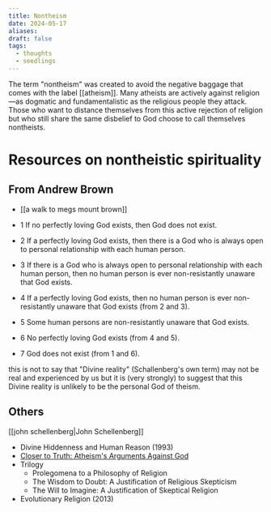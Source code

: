 ```yaml
---
title: Nontheism
date: 2024-05-17
aliases: 
draft: false
tags:
  - thoughts
  - seedlings
---
```

The term "nontheism" was created to avoid the negative baggage that comes with the label [[atheism]]. Many atheists are actively against religion—as dogmatic and fundamentalistic as the religious people they attack. Those who want to distance themselves from this active rejection of religion but who still share the same disbelief to God choose to call themselves nontheists.

# Resources on nontheistic spirituality

## From Andrew Brown

- [[a walk to megs mount brown]]

- 1 If no perfectly loving God exists, then God does not exist.
- 2 If a perfectly loving God exists, then there is a God who is always open to personal relationship with each human person.
- 3 If there is a God who is always open to personal relationship with each human person, then no human person is ever non-resistantly unaware that God exists.
- 4 If a perfectly loving God exists, then no human person is ever non-resistantly unaware that God exists (from 2 and 3).
- 5 Some human persons are non-resistantly unaware that God exists.
- 6 No perfectly loving God exists (from 4 and 5).
- 7 God does not exist (from 1 and 6).

this is not to say that "Divine reality" (Schallenberg's own term) may not be real and experienced by us but it is (very strongly) to suggest that this Divine reality is unlikely to be the personal God of theism.

## Others

[[john schellenberg|John Schellenberg]]

- Divine Hiddenness and Human Reason (1993)
- [Closer to Truth: Atheism's Arguments Against God](https://closertotruth.com/video/schjo-005/?referrer=7947)
- Trilogy
	- Prolegomena to a Philosophy of Religion
	- The Wisdom to Doubt: A Justification of Religious Skepticism
	- The Will to Imagine: A Justification of Skeptical Religion
- Evolutionary Religion (2013)

